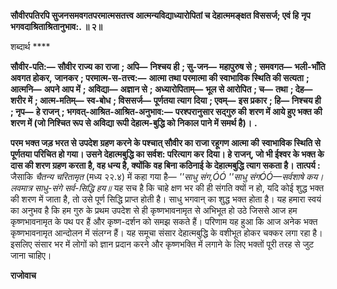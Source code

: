 **सौवीरपतिरपि सुजनसमवगतपरमात्मसतत्त्व आत्मन्यविद्याध्यारोपितां च देहात्ममङ्क्षत विससर्ज; एवं हि** **नृप भगवदाश्रिताश्रितानुभाव:. ॥ २॥** 

शब्दार्थ **** 

**सौवीर-पति:—** **सौवीर राज्य का राजा** **; अपि—** **निश्चय ही** **; सु-जन—** **महापुरुष से** **; समवगत—** **भली-भाँति अवगत होकर,** **जानकर** **; परमात्म-स-तत्त्व:—** **आत्मा तथा परमात्मा की स्वाभाविक स्थिति की सत्यता** **; आत्मनि—** **अपने आप में** **; अविद्या—** **अज्ञान से** **; अध्यारोपिताम्—** **भूल से आरोपित** **; च—** **तथा** **; देह—** **शरीर में** **; आत्म-मतिम्—** **स्व-बोध** **; विससर्ज—** **पूर्णतया त्याग** **दिया** **; एवम्—** **इस प्रकार** **; हि—** **निश्चय ही** **; नृप—** **हे राजन्** **; भगवत्-आश्रित-आश्रित-अनुभाव:—** **परश्परानुसार सद्गुरु की** **शरण में आये हुए भक्त की शरण में (जो निश्चित रूप से अविद्या रूपी देहात्म-बुद्धि को निकाल पाने में समर्थ है)।** **.** 

**परम भक्त जड़ भरत से उपदेश ग्रहण करने के पश्चात् सौवीर का राजा रहूगण आत्मा की** **स्वाभाविक स्थिति से पूर्णतया परिचित हो गया। उसने देहात्मबुद्धि का सर्वश: परित्याग कर** **दिया। हे राजन्, जो भी ईश्वर के भक्त के दास की शरण ग्रहण करता है, वह धन्य है, क्योंकि** **वह बिना कठिनाई के देहात्मबुद्धि त्याग सकता है।** **तात्पर्य :** जैसाकि *चैतन्य चरितामृत* (मध्य २२.४) में कहा गया है— *''साधु संग,ÓÓ ''साधु संगÓÓ—सर्वशाषे कय।* *लवमात्र साधु-संगे सर्व-सिद्धि हय॥* यह सच है कि चाहे क्षण भर की ही संगति क्यों न हो, यदि कोई शुद्ध भक्त की शरण में जाता है, तो उसे पूर्ण सिद्धि प्राप्त होती है। साधु भगवान् का शुद्ध भक्त होता है। यह हमारा स्वयं का अनुभव है कि हम गुरु के प्रथम उपदेश से ही कृष्णभावनामृत से अभिभूत हो उठे जिससे आज हम कृष्णभावनामृत के पथ पर हैं और कृष्ण-दर्शन को समझ सकते हैं। परिणाम यह हुआ कि आज अनेक भक्त कृष्णभावनामृत आन्दोलन में संलग्न हैं। यह समूचा संसार देहात्मबुद्धि के वशीभूत होकर चक्कर लगा रहा है। इसलिए संसार भर में लोगों को ज्ञान प्रदान करने और कृष्णभक्ति में लगाने के लिए भक्तों पूरी तरह से जुट जाना चाहिए।  

**राजोवाच** 